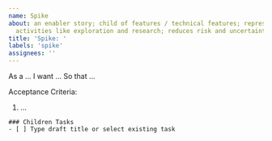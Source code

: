 ```yaml
---
name: Spike
about: an enabler story; child of features / technical features; represents
  activities like exploration and research; reduces risk and uncertainty
title: 'Spike: '
labels: 'spike'
assignees: ''
---
```


As a ...
I want ...
So that ...

Acceptance Criteria:
1. ...

```[tasklist]
### Children Tasks
- [ ] Type draft title or select existing task
```
